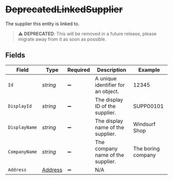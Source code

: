 # ~~DeprecatedLinkedSupplier~~

The supplier this entity is linked to.

> :warning: **DEPRECATED**: This will be removed in a future release, please migrate away from it as soon as possible.


## Fields

| Field                                         | Type                                          | Required                                      | Description                                   | Example                                       |
| --------------------------------------------- | --------------------------------------------- | --------------------------------------------- | --------------------------------------------- | --------------------------------------------- |
| `Id`                                          | *string*                                      | :heavy_minus_sign:                            | A unique identifier for an object.            | 12345                                         |
| `DisplayId`                                   | *string*                                      | :heavy_minus_sign:                            | The display ID of the supplier.               | SUPP00101                                     |
| `DisplayName`                                 | *string*                                      | :heavy_minus_sign:                            | The display name of the supplier.             | Windsurf Shop                                 |
| `CompanyName`                                 | *string*                                      | :heavy_minus_sign:                            | The company name of the supplier.             | The boring company                            |
| `Address`                                     | [Address](../../Models/Components/Address.md) | :heavy_minus_sign:                            | N/A                                           |                                               |